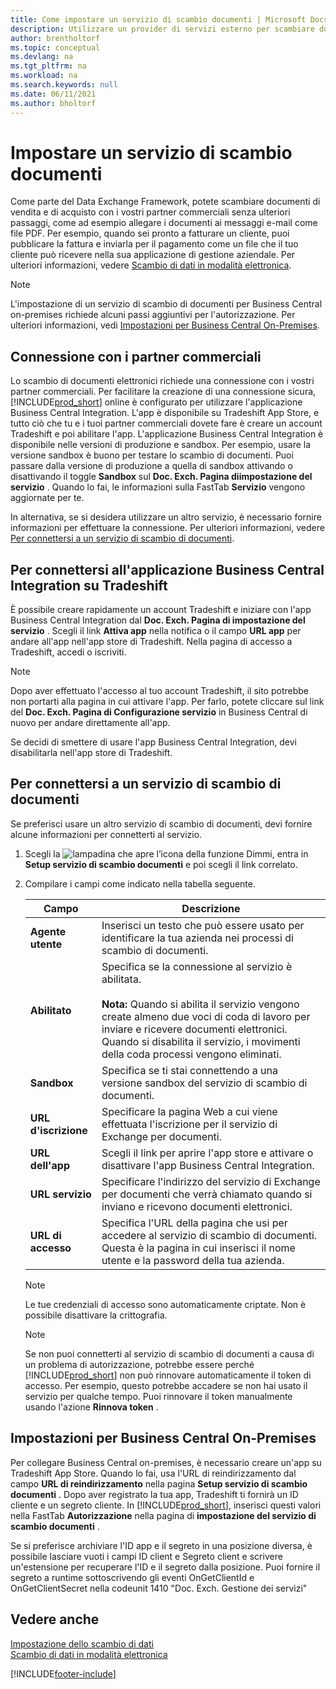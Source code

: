 ```yaml
---
title: Come impostare un servizio di scambio documenti | Microsoft Docs
description: Utilizzare un provider di servizi esterno per scambiare documenti elettronici con i partner commerciali.
author: brentholtorf
ms.topic: conceptual
ms.devlang: na
ms.tgt_pltfrm: na
ms.workload: na
ms.search.keywords: null
ms.date: 06/11/2021
ms.author: bholtorf
---
```

# Impostare un servizio di scambio documenti

Come parte del Data Exchange Framework, potete scambiare documenti di vendita e di acquisto con i vostri partner commerciali senza ulteriori passaggi, come ad esempio allegare i documenti ai messaggi e-mail come file PDF. Per esempio, quando sei pronto a fatturare un cliente, puoi pubblicare la fattura e inviarla per il pagamento come un file che il tuo cliente può ricevere nella sua applicazione di gestione aziendale. Per ulteriori informazioni, vedere [Scambio di dati in modalità elettronica](across-data-exchange.md).

> [!NOTE]
> L'impostazione di un servizio di scambio di documenti per Business Central on-premises richiede alcuni passi aggiuntivi per l'autorizzazione. Per ulteriori informazioni, vedi [Impostazioni per Business Central On-Premises](#settings-for-business-central-on-premises).

## Connessione con i partner commerciali

Lo scambio di documenti elettronici richiede una connessione con i vostri partner commerciali. Per facilitare la creazione di una connessione sicura, [!INCLUDE[prod_short](includes/prod_short.md)] online è configurato per utilizzare l'applicazione Business Central Integration. L'app è disponibile su Tradeshift App Store, e tutto ciò che tu e i tuoi partner commerciali dovete fare è creare un account Tradeshift e poi abilitare l'app. L'applicazione Business Central Integration è disponibile nelle versioni di produzione e sandbox. Per esempio, usare la versione sandbox è buono per testare lo scambio di documenti. Puoi passare dalla versione di produzione a quella di sandbox attivando o disattivando il toggle **Sandbox** sul **Doc. Exch. Pagina diimpostazione del servizio** . Quando lo fai, le informazioni sulla FastTab **Servizio** vengono aggiornate per te.

In alternativa, se si desidera utilizzare un altro servizio, è necessario fornire informazioni per effettuare la connessione. Per ulteriori informazioni, vedere [Per connettersi a un servizio di scambio di documenti](across-how-to-set-up-a-document-exchange-service.md#to-connect-to-a-document-exchange-service).

## Per connettersi all'applicazione Business Central Integration su Tradeshift

È possibile creare rapidamente un account Tradeshift e iniziare con l'app Business Central Integration dal **Doc. Exch. Pagina di impostazione del servizio** . Scegli il link **Attiva app** nella notifica o il campo **URL app** per andare all'app nell'app store di Tradeshift. Nella pagina di accesso a Tradeshift, accedi o iscriviti.

> [!NOTE]
> Dopo aver effettuato l'accesso al tuo account Tradeshift, il sito potrebbe non portarti alla pagina in cui attivare l'app. Per farlo, potete cliccare sul link del **Doc. Exch. Pagina di Configurazione servizio** in Business Central di nuovo per andare direttamente all'app.

Se decidi di smettere di usare l'app Business Central Integration, devi disabilitarla nell'app store di Tradeshift. 

## Per connettersi a un servizio di scambio di documenti

Se preferisci usare un altro servizio di scambio di documenti, devi fornire alcune informazioni per connetterti al servizio.

1. Scegli la ![lampadina che apre l’icona della funzione Dimmi](media/ui-search/search_small.png "Informazioni sull'operazione che si desidera eseguire"), entra in **Setup servizio di scambio documenti** e poi scegli il link correlato.  
2. Compilare i campi come indicato nella tabella seguente.  

    |Campo|Descrizione|  
    |---------------------------------|---------------------------------------|  
    |**Agente utente**|Inserisci un testo che può essere usato per identificare la tua azienda nei processi di scambio di documenti.|  
    |**Abilitato**|Specifica se la connessione al servizio è abilitata.<br><br> **Nota:**  Quando si abilita il servizio vengono create almeno due voci di coda di lavoro per inviare e ricevere documenti elettronici. Quando si disabilita il servizio, i movimenti della coda processi vengono eliminati.|  
    |**Sandbox**|Specifica se ti stai connettendo a una versione sandbox del servizio di scambio di documenti.|
    |**URL d'iscrizione**|Specificare la pagina Web a cui viene effettuata l'iscrizione per il servizio di Exchange per documenti.|  
    |**URL dell'app**|Scegli il link per aprire l'app store e attivare o disattivare l'app Business Central Integration.|
    |**URL servizio**|Specificare l'indirizzo del servizio di Exchange per documenti che verrà chiamato quando si inviano e ricevono documenti elettronici.|  
    |**URL di accesso**|Specifica l'URL della pagina che usi per accedere al servizio di scambio di documenti. Questa è la pagina in cui inserisci il nome utente e la password della tua azienda.|  
    
    > [!NOTE]  
    > Le tue credenziali di accesso sono automaticamente criptate. Non è possibile disattivare la crittografia.

    > [!NOTE]
    > Se non puoi connetterti al servizio di scambio di documenti a causa di un problema di autorizzazione, potrebbe essere perché [!INCLUDE[prod_short](includes/prod_short.md)] non può rinnovare automaticamente il token di accesso. Per esempio, questo potrebbe accadere se non hai usato il servizio per qualche tempo. Puoi rinnovare il token manualmente usando l'azione **Rinnova token** .

## Impostazioni per Business Central On-Premises

Per collegare Business Central on-premises, è necessario creare un'app su Tradeshift App Store. Quando lo fai, usa l'URL di reindirizzamento dal campo **URL di reindirizzamento** nella pagina **Setup servizio di scambio documenti** . Dopo aver registrato la tua app, Tradeshift ti fornirà un ID cliente e un segreto cliente. In [!INCLUDE[prod_short](includes/prod_short.md)], inserisci questi valori nella FastTab **Autorizzazione** nella pagina di **impostazione del servizio di scambio documenti** .

Se si preferisce archiviare l'ID app e il segreto in una posizione diversa, è possibile lasciare vuoti i campi ID client e Segreto client e scrivere un'estensione per recuperare l'ID e il segreto dalla posizione. Puoi fornire il segreto a runtime sottoscrivendo gli eventi OnGetClientId e OnGetClientSecret nella codeunit 1410 "Doc. Exch. Gestione dei servizi"

## Vedere anche

[Impostazione dello scambio di dati](across-set-up-data-exchange.md)  
[Scambio di dati in modalità elettronica](across-data-exchange.md)


[!INCLUDE[footer-include](includes/footer-banner.md)]

